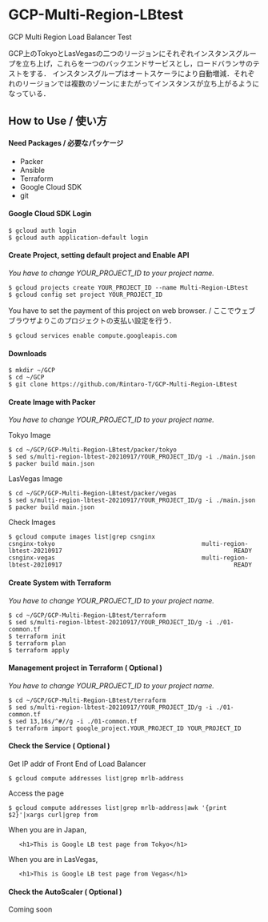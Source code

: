 # GCP-Multi-Region-LBtest
GCP Multi Region Load Balancer Test

GCP上のTokyoとLasVegasの二つのリージョンにそれぞれインスタンスグループを立ち上げ，これらを一つのバックエンドサービスとし，ロードバランサのテストをする．
インスタンスグループはオートスケーラにより自動増減．それぞれのリージョンでは複数のゾーンにまたがってインスタンスが立ち上がるようになっている．

## How to Use / 使い方
#### Need Packages / 必要なパッケージ
- Packer
- Ansible
- Terraform
- Google Cloud SDK
- git

#### Google Cloud SDK Login

```
$ gcloud auth login
$ gcloud auth application-default login
```

#### Create Project, setting default project and Enable API

*You have to change YOUR\_PROJECT\_ID to your project name.*

```
$ gcloud projects create YOUR_PROJECT_ID --name Multi-Region-LBtest
$ gcloud config set project YOUR_PROJECT_ID
```

You have to set the payment of this project on web browser. / ここでウェブブラウザよりこのプロジェクトの支払い設定を行う．

```
$ gcloud services enable compute.googleapis.com
```

#### Downloads

```
$ mkdir ~/GCP
$ cd ~/GCP
$ git clone https://github.com/Rintaro-T/GCP-Multi-Region-LBtest
```

#### Create Image with Packer

*You have to change YOUR_PROJECT_ID to your project name.*


Tokyo Image
```
$ cd ~/GCP/GCP-Multi-Region-LBtest/packer/tokyo
$ sed s/multi-region-lbtest-20210917/YOUR_PROJECT_ID/g -i ./main.json
$ packer build main.json
```

LasVegas Image
```
$ cd ~/GCP/GCP-Multi-Region-LBtest/packer/vegas
$ sed s/multi-region-lbtest-20210917/YOUR_PROJECT_ID/g -i ./main.json
$ packer build main.json
``` 

Check Images
```
$ gcloud compute images list|grep csnginx
csnginx-tokyo                                         multi-region-lbtest-20210917                                                READY
csnginx-vegas                                         multi-region-lbtest-20210917                                                READY
```

#### Create System with Terraform

*You have to change YOUR_PROJECT_ID to your project name.*

```
$ cd ~/GCP/GCP-Multi-Region-LBtest/terraform
$ sed s/multi-region-lbtest-20210917/YOUR_PROJECT_ID/g -i ./01-common.tf
$ terraform init
$ terraform plan
$ terraform apply
```
#### Management project in Terraform ( Optional )

*You have to change YOUR_PROJECT_ID to your project name.*
```
$ cd ~/GCP/GCP-Multi-Region-LBtest/terraform
$ sed s/multi-region-lbtest-20210917/YOUR_PROJECT_ID/g -i ./01-common.tf
$ sed 13,16s/^#//g -i ./01-common.tf
$ terraform import google_project.YOUR_PROJECT_ID YOUR_PROJECT_ID
```

#### Check the Service ( Optional )

Get IP addr of Front End of Load Balancer
```
$ gcloud compute addresses list|grep mrlb-address
```

Access the page
```
$ gcloud compute addresses list|grep mrlb-address|awk '{print $2}'|xargs curl|grep from
```

When you are in Japan,
```
   <h1>This is Google LB test page from Tokyo</h1>
```

When you are in LasVegas,
```
   <h1>This is Google LB test page from Vegas</h1>
```

#### Check the AutoScaler ( Optional )

Coming soon
